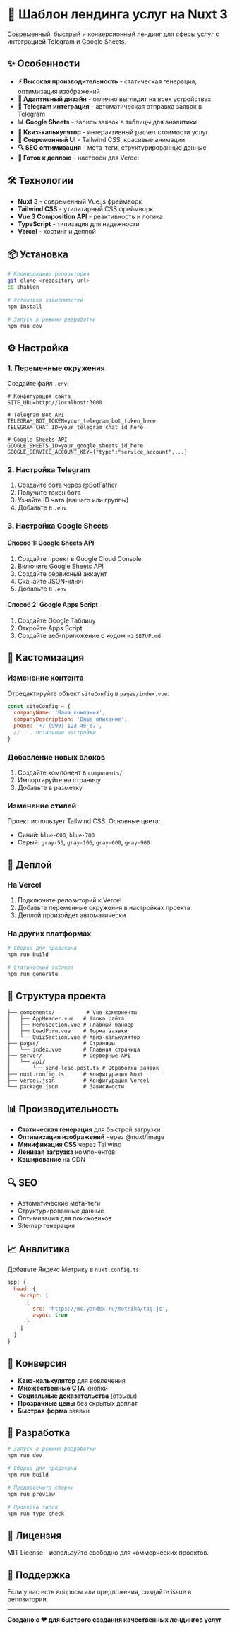 # 🚀 Шаблон лендинга услуг на Nuxt 3

Современный, быстрый и конверсионный лендинг для сферы услуг с интеграцией Telegram и Google Sheets.

## ✨ Особенности

- **⚡ Высокая производительность** - статическая генерация, оптимизация изображений
- **📱 Адаптивный дизайн** - отлично выглядит на всех устройствах
- **🤖 Telegram интеграция** - автоматическая отправка заявок в Telegram
- **📊 Google Sheets** - запись заявок в таблицы для аналитики
- **🎯 Квиз-калькулятор** - интерактивный расчет стоимости услуг
- **🎨 Современный UI** - Tailwind CSS, красивые анимации
- **🔍 SEO оптимизация** - мета-теги, структурированные данные
- **🚀 Готов к деплою** - настроен для Vercel

## 🛠 Технологии

- **Nuxt 3** - современный Vue.js фреймворк
- **Tailwind CSS** - утилитарный CSS фреймворк
- **Vue 3 Composition API** - реактивность и логика
- **TypeScript** - типизация для надежности
- **Vercel** - хостинг и деплой

## 📦 Установка

```bash
# Клонирование репозитория
git clone <repository-url>
cd shablon

# Установка зависимостей
npm install

# Запуск в режиме разработки
npm run dev
```

## ⚙️ Настройка

### 1. Переменные окружения

Создайте файл `.env`:

```env
# Конфигурация сайта
SITE_URL=http://localhost:3000

# Telegram Bot API
TELEGRAM_BOT_TOKEN=your_telegram_bot_token_here
TELEGRAM_CHAT_ID=your_telegram_chat_id_here

# Google Sheets API
GOOGLE_SHEETS_ID=your_google_sheets_id_here
GOOGLE_SERVICE_ACCOUNT_KEY={"type":"service_account",...}
```

### 2. Настройка Telegram

1. Создайте бота через @BotFather
2. Получите токен бота
3. Узнайте ID чата (вашего или группы)
4. Добавьте в `.env`

### 3. Настройка Google Sheets

#### Способ 1: Google Sheets API
1. Создайте проект в Google Cloud Console
2. Включите Google Sheets API
3. Создайте сервисный аккаунт
4. Скачайте JSON-ключ
5. Добавьте в `.env`

#### Способ 2: Google Apps Script
1. Создайте Google Таблицу
2. Откройте Apps Script
3. Создайте веб-приложение с кодом из `SETUP.md`

## 🎨 Кастомизация

### Изменение контента

Отредактируйте объект `siteConfig` в `pages/index.vue`:

```javascript
const siteConfig = {
  companyName: 'Ваша компания',
  companyDescription: 'Ваше описание',
  phone: '+7 (999) 123-45-67',
  // ... остальные настройки
}
```

### Добавление новых блоков

1. Создайте компонент в `components/`
2. Импортируйте на страницу
3. Добавьте в разметку

### Изменение стилей

Проект использует Tailwind CSS. Основные цвета:
- Синий: `blue-600`, `blue-700`
- Серый: `gray-50`, `gray-100`, `gray-600`, `gray-900`

## 🚀 Деплой

### На Vercel

1. Подключите репозиторий к Vercel
2. Добавьте переменные окружения в настройках проекта
3. Деплой произойдет автоматически

### На других платформах

```bash
# Сборка для продакшна
npm run build

# Статический экспорт
npm run generate
```

## 📁 Структура проекта

```
├── components/          # Vue компоненты
│   ├── AppHeader.vue   # Шапка сайта
│   ├── HeroSection.vue # Главный баннер
│   ├── LeadForm.vue    # Форма заявки
│   └── QuizSection.vue # Квиз-калькулятор
├── pages/              # Страницы
│   └── index.vue       # Главная страница
├── server/             # Серверные API
│   └── api/
│       └── send-lead.post.ts # Обработка заявок
├── nuxt.config.ts      # Конфигурация Nuxt
├── vercel.json         # Конфигурация Vercel
└── package.json        # Зависимости
```

## 📊 Производительность

- **Статическая генерация** для быстрой загрузки
- **Оптимизация изображений** через @nuxt/image
- **Минификация CSS** через Tailwind
- **Ленивая загрузка** компонентов
- **Кэширование** на CDN

## 🔍 SEO

- Автоматические мета-теги
- Структурированные данные
- Оптимизация для поисковиков
- Sitemap генерация

## 📈 Аналитика

Добавьте Яндекс Метрику в `nuxt.config.ts`:

```javascript
app: {
  head: {
    script: [
      {
        src: 'https://mc.yandex.ru/metrika/tag.js',
        async: true
      }
    ]
  }
}
```

## 🎯 Конверсия

- **Квиз-калькулятор** для вовлечения
- **Множественные CTA** кнопки
- **Социальные доказательства** (отзывы)
- **Прозрачные цены** без скрытых доплат
- **Быстрая форма** заявки

## 🔧 Разработка

```bash
# Запуск в режиме разработки
npm run dev

# Сборка для продакшна
npm run build

# Предпросмотр сборки
npm run preview

# Проверка типов
npm run type-check
```

## 📝 Лицензия

MIT License - используйте свободно для коммерческих проектов.

## 🤝 Поддержка

Если у вас есть вопросы или предложения, создайте issue в репозитории.

---

**Создано с ❤️ для быстрого создания качественных лендингов услуг**
